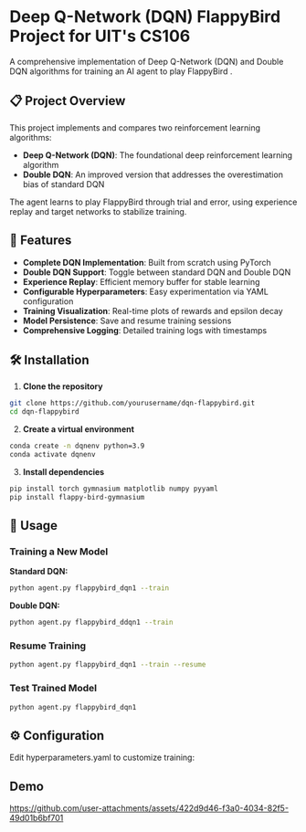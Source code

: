 # Deep Q-Network (DQN) FlappyBird Project for UIT's CS106

A comprehensive implementation of Deep Q-Network (DQN) and Double DQN algorithms for training an AI agent to play FlappyBird .

## 📋 Project Overview

This project implements and compares two reinforcement learning algorithms:
- **Deep Q-Network (DQN)**: The foundational deep reinforcement learning algorithm
- **Double DQN**: An improved version that addresses the overestimation bias of standard DQN

The agent learns to play FlappyBird through trial and error, using experience replay and target networks to stabilize training.

## 🚀 Features

- **Complete DQN Implementation**: Built from scratch using PyTorch
- **Double DQN Support**: Toggle between standard DQN and Double DQN
- **Experience Replay**: Efficient memory buffer for stable learning
- **Configurable Hyperparameters**: Easy experimentation via YAML configuration
- **Training Visualization**: Real-time plots of rewards and epsilon decay
- **Model Persistence**: Save and resume training sessions
- **Comprehensive Logging**: Detailed training logs with timestamps

## 🛠️ Installation

1. **Clone the repository**
```bash
git clone https://github.com/yourusername/dqn-flappybird.git
cd dqn-flappybird
```

2. **Create a virtual environment**
```bash
conda create -n dqnenv python=3.9
conda activate dqnenv
```

3. **Install dependencies**
```bash
pip install torch gymnasium matplotlib numpy pyyaml
pip install flappy-bird-gymnasium
```

## 🎯 Usage

### Training a New Model

**Standard DQN:**
```bash
python agent.py flappybird_dqn1 --train
```

**Double DQN:**
```bash
python agent.py flappybird_ddqn1 --train
```

### Resume Training
```bash
python agent.py flappybird_dqn1 --train --resume
```

### Test Trained Model
```bash
python agent.py flappybird_dqn1
```

## ⚙️ Configuration

Edit hyperparameters.yaml to customize training:

## Demo

https://github.com/user-attachments/assets/422d9d46-f3a0-4034-82f5-49d01b6bf701

